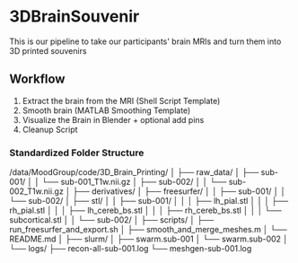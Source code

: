 # 3DBrainSouvenir
This is our pipeline to take our participants' brain MRIs and turn them into 3D printed souvenirs 

## Workflow 
1. Extract the brain from the MRI (Shell Script Template)
2. Smooth brain (MATLAB Smoothing Template)
3. Visualize the Brain in Blender + optional add pins
4. Cleanup Script 

### Standardized Folder Structure
/data/MoodGroup/code/3D_Brain_Printing/
│
├── raw_data/
│   ├── sub-001/
│   │   └── sub-001_T1w.nii.gz
│   ├── sub-002/
│   │   └── sub-002_T1w.nii.gz
│
├── derivatives/
│   ├── freesurfer/
│   │   ├── sub-001/
│   │   └── sub-002/
│   ├── stl/
│   │   ├── sub-001/
│   │   │   ├── lh_pial.stl
│   │   │   ├── rh_pial.stl
│   │   │   ├── lh_cereb_bs.stl
│   │   │   ├── rh_cereb_bs.stl
│   │   │   └── subcortical.stl
│   │   └── sub-002/
│
├── scripts/
│   ├── run_freesurfer_and_export.sh
│   ├── smooth_and_merge_meshes.m
│   └── README.md
│
├── slurm/
│   ├── swarm.sub-001
│   └── swarm.sub-002
│
└── logs/
    ├── recon-all-sub-001.log
    └── meshgen-sub-001.log
